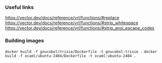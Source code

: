 ### Useful links

https://vector.dev/docs/reference/vrl/functions/#replace
https://vector.dev/docs/reference/vrl/functions/#strip_whitespace
https://vector.dev/docs/reference/vrl/functions/#strip_ansi_escape_codes

### Building images

`docker build -f gnucobol/trixie/Dockerfile -t gnucobol:trixie .`
`docker build -f ocaml/ubuntu-2404/Dockerfile -t ocaml:ubuntu-2404 .`